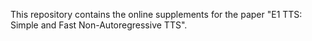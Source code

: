 This repository contains the online supplements for the paper "E1 TTS: Simple and Fast Non-Autoregressive TTS".
